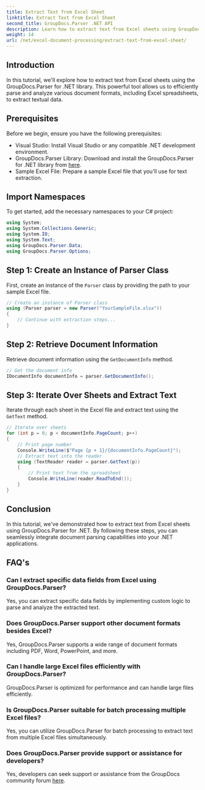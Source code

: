```yaml
---
title: Extract Text from Excel Sheet
linktitle: Extract Text from Excel Sheet
second_title: GroupDocs.Parser .NET API
description: Learn how to extract text from Excel sheets using GroupDocs.Parser for .NET. Simple steps for effective text extraction.
weight: 14
url: /net/excel-document-processing/extract-text-from-excel-sheet/
---
```

## Introduction
In this tutorial, we'll explore how to extract text from Excel sheets using the GroupDocs.Parser for .NET library. This powerful tool allows us to efficiently parse and analyze various document formats, including Excel spreadsheets, to extract textual data.
## Prerequisites
Before we begin, ensure you have the following prerequisites:
- Visual Studio: Install Visual Studio or any compatible .NET development environment.
- GroupDocs.Parser Library: Download and install the GroupDocs.Parser for .NET library from [here](https://releases.groupdocs.com/parser/net/).
- Sample Excel File: Prepare a sample Excel file that you'll use for text extraction.

## Import Namespaces
To get started, add the necessary namespaces to your C# project:
```csharp
using System;
using System.Collections.Generic;
using System.IO;
using System.Text;
using GroupDocs.Parser.Data;
using GroupDocs.Parser.Options;
```
## Step 1: Create an Instance of Parser Class
First, create an instance of the `Parser` class by providing the path to your sample Excel file.
```csharp
// Create an instance of Parser class
using (Parser parser = new Parser("YourSampleFile.xlsx"))
{
    // Continue with extraction steps...
}
```
## Step 2: Retrieve Document Information
Retrieve document information using the `GetDocumentInfo` method.
```csharp
// Get the document info
IDocumentInfo documentInfo = parser.GetDocumentInfo();
```
## Step 3: Iterate Over Sheets and Extract Text
Iterate through each sheet in the Excel file and extract text using the `GetText` method.
```csharp
// Iterate over sheets
for (int p = 0; p < documentInfo.PageCount; p++)
{
    // Print page number
    Console.WriteLine($"Page {p + 1}/{documentInfo.PageCount}");
    // Extract text into the reader
    using (TextReader reader = parser.GetText(p))
    {
        // Print text from the spreadsheet
        Console.WriteLine(reader.ReadToEnd());
    }
}
```

## Conclusion
In this tutorial, we've demonstrated how to extract text from Excel sheets using GroupDocs.Parser for .NET. By following these steps, you can seamlessly integrate document parsing capabilities into your .NET applications.

## FAQ's
### Can I extract specific data fields from Excel using GroupDocs.Parser?
Yes, you can extract specific data fields by implementing custom logic to parse and analyze the extracted text.
### Does GroupDocs.Parser support other document formats besides Excel?
Yes, GroupDocs.Parser supports a wide range of document formats including PDF, Word, PowerPoint, and more.
### Can I handle large Excel files efficiently with GroupDocs.Parser?
GroupDocs.Parser is optimized for performance and can handle large files efficiently.
### Is GroupDocs.Parser suitable for batch processing multiple Excel files?
Yes, you can utilize GroupDocs.Parser for batch processing to extract text from multiple Excel files simultaneously.
### Does GroupDocs.Parser provide support or assistance for developers?
Yes, developers can seek support or assistance from the GroupDocs community forum [here](https://forum.groupdocs.com/c/parser/17).
